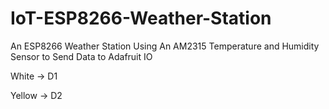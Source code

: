 # IoT-ESP8266-Weather-Station
An ESP8266 Weather Station Using An AM2315 Temperature and Humidity Sensor to Send Data to Adafruit IO

White -> D1

Yellow -> D2
